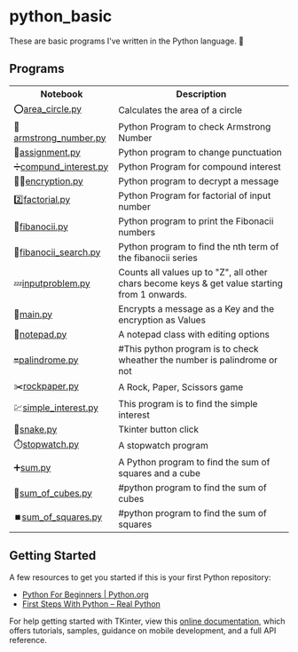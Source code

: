 # python_basic
These are basic programs I've written in the Python language. 🐍

## Programs
<table style="width:100%">
  <tr>
    <th>Notebook</th>
    <th>Description</th>
  </tr>
  <tr>
    <td>⭕<a href="https://github.com/aswnss-m/python_projects/blob/master/area_circle.py">area_circle.py</a>
    <td>Calculates the area of a circle</td>
  </tr>    
  <tr>
    <td>💪<a href="https://github.com/aswnss-m/python_projects/blob/master/armstrong_number.py">armstrong_number.py</a></td>
    <td>Python Program to check Armstrong Number</td>
  </tr>
  <tr>
    <td>📖<a href="https://github.com/aswnss-m/python_projects/blob/master/assignment.py">assignment.py</a></td>
    <td>Python program to change punctuation</td>
  </tr>
  <tr>
    <td>➗<a href="https://github.com/aswnss-m/python_projects/blob/master/compund_interest.py">compund_interest.py</a></td>
    <td>Python Program for compound interest</td>
  </tr>
  <tr>
    <td>🕵️‍♂️<a href="https://github.com/aswnss-m/python_projects/blob/master/compund_interest.py">encryption.py</a></td>
    <td>Python program to decrypt a message</td>
  </tr>
  <tr>
    <td>2️⃣<a href="https://github.com/aswnss-m/python_projects/blob/master/factorial.py">factorial.py</a></td>
    <td>Python Program for factorial of input number</td>
  </tr>
  <tr>
    <td>🧮<a href="https://github.com/aswnss-m/python_projects/blob/master/fibanocii.py">fibanocii.py</a></td>
    <td>Python program to print the Fibonacii numbers</td>
  </tr>
  <tr>
    <td>🔣<a href="https://github.com/aswnss-m/python_projects/blob/master/fibanocii_search.py">fibanocii_search.py</a></td>
    <td>Python program to find the nth term of the fibanocii series</td>
  </tr>
  <tr>
    <td>💤<a href="https://github.com/aswnss-m/python_projects/blob/master/inputproblem.py">inputproblem.py</a></td>
    <td>Counts all values up to "Z", all other chars become keys & get value starting from 1 onwards.</td>
  </tr>
  <tr>
    <td>🔑<a href="https://github.com/aswnss-m/python_projects/blob/master/main.py">main.py</a></td>
    <td>Encrypts a message as a Key and the encryption as Values</td>
  </tr>
  <tr>
    <td>📝<a href="https://github.com/aswnss-m/python_projects/blob/master/notepad.py">notepad.py</a></td>
    <td>A notepad class with editing options</td>
  </tr>
  <tr>
    <td>🔛<a href="https://github.com/aswnss-m/python_projects/blob/master/palindrome.py">palindrome.py</a></td>
    <td>#This python program is to check wheather the number is palindrome or not</td>
  </tr>
  <tr>
    <td>✂️<a href="https://github.com/aswnss-m/python_projects/blob/master/rockpaper.py">rockpaper.py</a></td>
    <td>A Rock, Paper, Scissors game</td>
  </tr>
  <tr>
    <td>💹<a href="https://github.com/aswnss-m/python_projects/blob/master/simple_interest.py">simple_interest.py</a></td>
    <td>This program is to find the simple interest</td>
  </tr>
  <tr>
    <td>🐍<a href="https://github.com/aswnss-m/python_projects/blob/master/snake.py">snake.py</a></td>
    <td>Tkinter button click</td>
  </tr>
  <tr>
    <td>⏱️<a href="https://github.com/aswnss-m/python_projects/blob/master/stopwatch.py">stopwatch.py</a></td>
    <td>A stopwatch program</td>
  </tr>
  <tr>
    <td>➕<a href="https://github.com/aswnss-m/python_projects/blob/master/sum.py">sum.py</a></td>
    <td>A Python program to find the sum of squares and a cube</td>
  </tr>
  <tr>
    <td>🧊<a href="https://github.com/aswnss-m/python_projects/blob/master/sum_of_cubes.py">sum_of_cubes.py</a></td>
    <td>#python program to find the sum of cubes</td>
  </tr>
  <tr>
    <td>⏹️<a href="https://github.com/aswnss-m/python_projects/blob/master/sum_of_squares.py">sum_of_squares.py</a></td>
    <td>#python program to find the sum of squares</td>
  </tr>
</table>

## Getting Started

A few resources to get you started if this is your first Python repository:

- [Python For Beginners | Python.org](https://www.python.org/about/gettingstarted/)
- [First Steps With Python – Real Python](https://realpython.com/python-first-steps/)

For help getting started with TKinter, view this
[online documentation](https://docs.python.org/3/library/tkinter.html), which offers tutorials,
samples, guidance on mobile development, and a full API reference.

